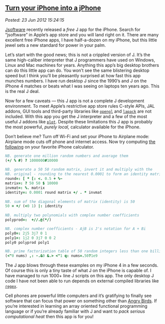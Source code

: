  
[Turn your iPhone into a jPhone](https://bakerjd99.wordpress.com/2012/06/23/turn-your-iphone-into-a-jphone-2/)
-------------------------------------------------------------------------------------------------------------

*Posted: 23 Jun 2012 15:24:15*

[Jsoftware](https://www.jsoftware.com/) recently released a *free* J app
for the iPhone. Search for “jsoftware” in Apple’s app store and you will
land right on it. There are many excellent free iPhone apps, I have
half-a-dozen on my iPhone, but this little jewel sets a new standard for
power in your palm.

Let’s start with the good news; this is not a crippled version of J.
It’s the same high-caliber interpreter that J programmers have used on
Windows, Linux and Mac machines for years. Anything this app’s big
desktop brothers can do this little app can do. You won’t see the same
blistering desktop speed but I think you’ll be pleasantly surprised at
how fast this app munches numbers. I have run desktop J since the 1990’s
and J on the iPhone 4 matches or beats what I was seeing on laptops ten
years ago. This is the real J deal.

Now for a few caveats — this J app is not a complete J development
environment. To meet Apple’s restrictive app store rules C-style APIs,
JAL addons, GUI tools and third-party libraries like
[`opengl`](https://www.jsoftware.com/jwiki/OpenGL) and
[`lapack`](https://www.jsoftware.com/jwiki/Addons/math/lapack) are not
included. With this app you get the J interpreter and a few of the most
useful J addons like [`plot`](https://www.jsoftware.com/jwiki/Plot).
Despite these limitations this J app is probably the most powerful,
*purely local,* calculator available for the iPhone.

Don’t believe me? Turn off Wi-Fi and set your iPhone to Airplane mode:
Airplane mode cuts off phone and internet access. Now try computing [the
following](https://www.box.com/s/dadb252a1b49635d6c05) on your favorite
iPhone calculator.

```J
NB. generate one million random numbers and average them
(+/ % #) ? 1000000#10000
   
NB. generate a 50 50 random matrix, invert it and multiply with the 
NB. original - rounding to the nearest 0.0001 to form an identity matrix 
round=: [ * [: <. 0.5 + %~
matrix=: ? 50 50 $ 10000
invmat=: %. matrix
identity=: 0.0001 round matrix +/ . * invmat
   
NB. sum of the diagonal elements of matrix (identity) is 50 
50 = +/ (<0 1) |: identity
   
NB. multiply two polynomials with complex number coefficients
polyprod=:  +//.@(*/) 

NB. complex number coefficients - AjB is J's notation for A + Bi
poly0=: 2j5 3j7 0 1
poly1=: 1j2 0 3j7 0 0 2
poly0 polyprod poly1

NB. prime factorization table of 50 random integers less than one billion
(<"0 nums) ,: -.&0 &.> <"1 q: nums=.50?1e9
```

The J app blows through these examples on my iPhone 4 in a few seconds.
Of course this is only a tiny taste of what J on the iPhone is capable
of. I have managed to run 1000+ line J scripts on this app. The only
desktop J code I have not been able to run depends on external compiled
libraries like
[`regex`](https://www.jsoftware.com/help/user/script\_regex.htm).

Cell phones are powerful little computers and it’s gratifying to finally
see software that can focus that power on something other than [Angry
Birds](https://itunes.apple.com/us/app/angry-birds/id343200656?mt=8). If
you’re interested in learning an array oriented functional programming
language or if you’re already familiar with J and want to *pack serious
computational heat* then this app is for you!

